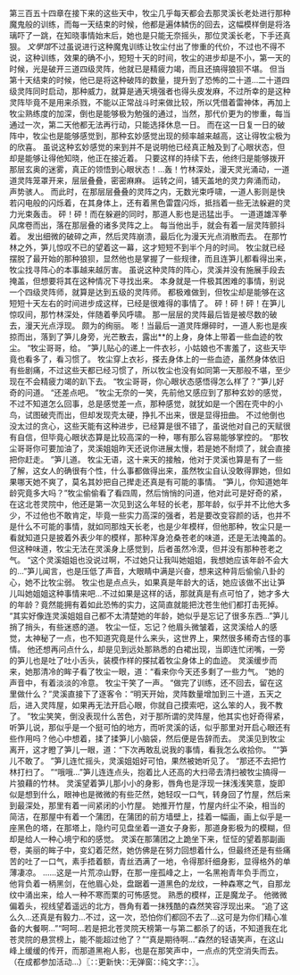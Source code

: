 第三百五十四章在接下来的这些天中，牧尘几乎每天都会去那灵溪长老处进行那种魔鬼般的训练，而每一天结束的时候，他都是遍体鳞伤的回去，这幅模样倒是将洛璃吓了一跳，在知晓事情始末后，她也是只能无奈摇头，那位灵溪长老，下手还真狠。
*文學馆*不过虽说进行这种魔鬼训练让牧尘付出了惨重的代价，不过也不得不说，这种训练，效果的确不小，短短十天的时间，牧尘的进步却是不小，第一天的时候，光是破开三道四级灵阵，他就已是精疲力竭，而且还搞得狼狈不堪。
但当第十天结束的时候，他已是将这种破阵的数量，提升到了恐怖的二十道...二十道四级灵阵同时启动，那种威力，就算是通天境强者也得头皮发麻，不过所幸的是这种灵阵毕竟不是用来杀戮，不能以正常战斗时来做比较，所以凭借着雷神体，再加上牧尘熟练度的加深，倒也是能够极为勉强的通过，当然，那代价更为的惨重，每当通过一次，第二天他都无法再行动，只能选择休息一日。
而在这一日复一日的破阵中，牧尘也是能够感觉到，那种玄妙感觉出现的频率越来越高，这让得牧尘极为的欣喜。
虽说这种玄妙感觉的来到并不是说明他已经真正触及到了心眼状态，但却是能够让得他知晓，他正在接近着。
只要这样的持续下去，他终归是能够拨开那层玄奥的迷雾，真正的领悟到心眼状态！...轰！竹林深处，漫天灵光涌动，一道道灵阵笼罩开来，层层叠叠，密密麻麻。
运转之间，铺天盖地的灵力奔涌而动，声势骇人。
而此时，在那层层叠叠的灵阵之内，无数光束呼啸，一道人影则是快若闪电般的闪烁着，在其身体上，还有着黑色雷霆闪烁，抵挡着一些无法躲避的灵力光束轰击。
砰！砰！而在躲避的同时，那道人影也是迅猛出手。
一道道雄浑拳风席卷而出，落在那层叠的诸多灵阵之上。
每当他出手，就会有着一层灵阵颤抖着。
发出细微的破碎之声，然后灵阵崩溃，最后化为漫天光点消散而去。
在那竹林之外，笋儿惊叹不已的望着这一幕，这才短短不到半个月的时间。
牧尘就已经摆脱了最开始的那种狼狈，显然他也是掌握了一些规律，而且连笋儿都看得出来，牧尘找寻阵心的本事越来越厉害。
虽说这种灵阵的阵心，灵溪并没有施展手段去掩盖，但想要将其在这种情况下寻找出来。
本身就是一件极其困难的事情，别说一个四级灵阵师，就算是达到五级的灵阵师。
都极难做到，但牧尘却是能够在这短短十天左右的时间进步成这样，已经是很难得的事情了。
砰！砰！砰！在笋儿惊叹间，那竹林深处，伴随着拳风呼啸。
那一层层的灵阵最后皆是被尽数的破去，漫天光点浮现。
颇为的绚丽。
嘭！当最后一道灵阵爆碎时，一道人影也是疾掠而出，落到了笋儿身旁，光芒散去，露出**的上身，身体上带着一些血迹的牧尘。
“牧尘哥哥，给。
”笋儿贴心的递上一件衣衫，小姑娘也不害羞了，这些天毕竟也看多了，看习惯了。
牧尘穿上衣衫，搽去身体上的一些血迹，虽然身体依旧有些剧痛，不过这些天都已经习惯了，所以牧尘也没有如同第一天那般不堪，至少现在不会精疲力竭的趴下去。
“牧尘哥哥，你心眼状态感悟得怎么样了？”笋儿好奇的问道。
“还差点吧。
”牧尘无奈的一笑，先前他又感应到了那种玄妙的感觉，不过不知道怎么回事，总是感觉差一点，那种感觉，就犹如是一个困在壳中的小鸟，试图破壳而出，但却发现壳太硬，挣扎不出来，很是显得扭曲。
不过他倒也没太过的贪心，这些天能有这种进步，已经算是很不错了，虽说他对自己的天赋很有自信，但毕竟心眼状态算是比较高深的一种，哪有那么容易能够掌控的。
“那牧尘哥哥你可要加油了，灵溪姐姐昨天还说你进展太慢，若是她不耐烦了，就会直接把你赶走。
”笋儿道。
牧尘无语，这十来天的接触，他对于灵溪也算是有了一些了解，这女人的确很有个性，什么事都做得出来，虽然牧尘自认没敢得罪她，但如果哪天她不爽了，莫名其妙把自己撵走还真是有可能的事情。
“笋儿，你知道她年龄究竟多大吗？”牧尘偷偷看了看四周，然后悄悄的问道，他对此可是好奇的紧，在这北苍灵院中，他还是第一次见到这么年轻的长老，那年龄，似乎并不比他大多少，不过他也不敢肯定，毕竟一些实力高深的强者，若是要改变容颜的话，也并不是什么不可能的事情，就如同那烛天长老，也是少年模样，但他那种，牧尘只是一看就知道只是披着外表少年的模样，那种浑身沧桑苍老的味道，还是无法掩盖的。
但这种味道，牧尘无法在灵溪身上感觉到，后者虽然冷漠，但并没有那种苍老之气。
“这个灵溪姐姐也没说过啊，不过她只让我叫她姐姐，我想她应该年龄不会大的...”笋儿闻言，也是压低了声音，大眼睛中满是兴奋，想来这种背后偷偷八卦的心，她不比牧尘弱。
牧尘也是点点头，如果真是年龄大的话，她应该做不出让笋儿叫她姐姐这种事情来吧...不过如果是这样的话，那就真是有点可怕了，她才多大的年龄？竟然能拥有着如此恐怖的实力，这简直就能把沈苍生他们都打击死掉。
“其实好像连灵溪姐姐自己都不太清楚她的年龄，她似乎是忘记了很多东西...”笋儿捎了捎头，有些迷惑的道。
牧尘一怔，忘记？他眉头微皱着，这灵溪给人的感觉，太神秘了一点，也不知道究竟是什么来头，这世界上，果然很多稀奇古怪的事情。
他还想再问点什么，却是见到远处那熟悉的白裙出现，当即连忙闭嘴，一旁的笋儿也是吐了吐小舌头，装模作样的搽拭着牧尘身体上的血迹。
灵溪缓步而来，她那清冷的眸子看了牧尘一眼，道：“看来你今天还多剩了一些力气。
”她的声音中，有着淡淡的冷意。
牧尘干笑了一声。
“做完了训练，还不回去，留在这里做什么？”灵溪直接下了逐客令：“明天开始，灵阵数量增加到三十道，五天之后，进入灵阵屋，如果再无法开启心眼，你就自己摸索吧，这么笨的人，我不教了。
”牧尘笑笑，倒没表现什么苦色，对于那所谓的灵阵屋，他其实也好奇得紧，听笋儿说，那似乎是一个挺可怕的地方，而听灵溪的话，似乎那里对开启心眼还有些作用吗？他心中想着，揉了揉笋儿小脑袋，然后便是告辞而去。
灵溪见到牧尘离开，这才瞪了笋儿一眼，道：“下次再敢乱说我的事情，看我怎么收拾你。
”“笋儿不敢了。
”笋儿连忙摇头，灵溪姐姐好可怕，果然被她听见了。
“那还不去把竹林打扫了。
”“哦哦...”笋儿连连点头，抱着比人还高的大扫帚去清扫被牧尘搞得一片狼藉的竹林。
灵溪望着笋儿那小小的身影，唇角也是浮现一抹浅浅笑意，旋即似是想到什么，眼神也是微微的有些茫然，她轻叹一口气，转身回了竹屋，然后来到最深处，那里有着一间紧闭的小竹屋。
她推开竹屋，竹屋内纤尘不染，相当的简洁，在那屋中有着一个蒲团，在蒲团的前方墙壁上，挂着一幅画，画上似乎是一座黑色的塔，在那塔上，隐约可见盘坐着一道女子身影，那道身影极为的模糊，但却是给人一种心境宁和的感觉。
灵溪在那蒲团之上跪坐下来，怔怔的望着那副画卷，美丽的眸子中，变幻着茫然，她仿佛是在努力回想着什么，但最终还是有些痛苦的吐了一口气，素手捂着额，青丝洒满了一地，令得那纤细身影，显得格外的单薄凄凉。
......这是一片荒凉山野，在那一座孤峰之上，一名黑袍青年负手而立，他背负着一柄黑剑，在他眉心处，盘踞着一道黑色的龙纹，一种森寒之气，自那龙纹中涌出来，给人一种不寒而栗的可怖感觉。
熟悉的模样，正是魔龙子。
他微微偏着头，视线望着遥远的北方，唇角有着一抹残酷的森然笑容浮现出来。
“追了这么久...还真是有毅力...不过，这一次，恐怕你们都回不去了...这可是为你们精心准备的大餐啊...”“呵呵...若是把北苍灵院天榜第一与第二都杀了的话，不知道我在北苍灵院的悬赏榜上，能不能超过他了？”“真是期待啊...”森然的轻语笑声，在这山峰上缓缓的传开，而那道黑袍人影，也是在那笑声中，一点点的凭空消失而去。
（在成都参加活动...）〖∷更新快∷无弹窗∷纯文字∷〗。
